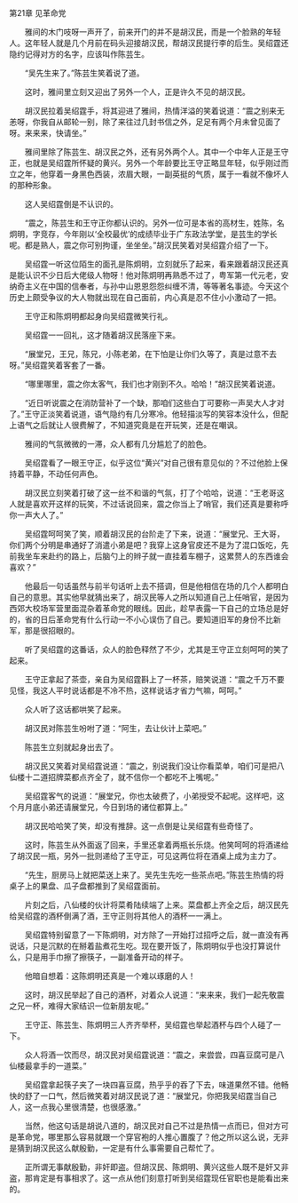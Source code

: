 第21章 见革命党

　　雅间的木门吱呀一声开了，前来开门的并不是胡汉民，而是一个脸熟的年轻人。这年轻人就是几个月前在码头迎接胡汉民，帮胡汉民提行李的后生。吴绍霆还隐约记得对方的名字，应该叫作陈芸生。

　　“吴先生来了。”陈芸生笑着说了道。

　　这时，雅间里立刻又迎出了另外一个人，正是许久不见的胡汉民。

　　胡汉民拉着吴绍霆手，将其迎进了雅间，热情洋溢的笑着说道：“震之别来无恙呀，你我自从邮轮一别，除了来往过几封书信之外，足足有两个月未曾见面了呀。来来来，快请坐。”

　　雅间里除了陈芸生、胡汉民之外，还有另外两个人。其中一个中年人正是王守正，也就是吴绍霆所怀疑的黄兴。另外一个年龄要比王守正略显年轻，似乎刚过而立之年，他穿着一身黑色西装，浓眉大眼，一副英挺的气质，属于一看就不像坏人的那种形象。

　　这人吴绍霆倒是不认识的。

　　“震之，陈芸生和王守正你都认识的。另外一位可是本省的高材生，姓陈，名炯明，字竞存，今年刚以‘全校最优’的成绩毕业于广东政法学堂，是芸生的学长呢。都是熟人，震之你可别拘谨，坐坐坐。”胡汉民笑着对吴绍霆介绍了一下。

　　吴绍霆一听这位陌生的面孔是陈炯明，立刻就乐了起来，看来跟着胡汉民还真是能认识不少日后大佬级人物呀！他对陈炯明再熟悉不过了，粤军第一代元老，安纳奇主义在中国的信奉者，与孙中山恩恩怨怨纠缠不清，等等著名事迹。今天这个历史上颇受争议的大人物就出现在自己面前，内心真是忍不住小小激动了一把。

　　王守正和陈炯明都起身向吴绍霆微笑行礼。

　　吴绍霆一一回礼，这才随着胡汉民落座下来。

　　“展堂兄，王兄，陈兄，小陈老弟，在下怕是让你们久等了，真是过意不去呀。”吴绍霆笑着客套了一番。

　　“哪里哪里，震之你太客气，我们也才刚到不久。哈哈！”胡汉民笑着说道。

　　“近日听说震之在消防营补了一个缺，那咱们这些白丁可要称一声吴大人才对了。”王守正淡笑着说道，语气隐约有几分寒冷。他轻描淡写的笑容本没什么，但配上语气之后就让人很费解了，不知道究竟是在开玩笑，还是在嘲讽。

　　雅间的气氛微微的一滞，众人都有几分尴尬了的脸色。

　　吴绍霆看了一眼王守正，似乎这位“黄兴”对自己很有意见似的？不过他脸上保持着平静，不动任何声色。

　　胡汉民立刻笑着打破了这一丝不和谐的气氛，打了个哈哈，说道：“王老哥这人就是喜欢开这样的玩笑，不过话说回来，震之你当上了哨官，我们还真是要称呼你一声大人了。”

　　吴绍霆呵呵笑了笑，顺着胡汉民的台阶走了下来，说道：“展堂兄、王大哥，你们两个分明是串通好了消遣小弟是吧？我穿上这身官皮还不是为了混口饭吃，先前我坐车来赴约的路上，后脑勺上的辫子就一直挂着车棚子，这累赘人的东西谁会喜欢？”

　　他最后一句话虽然与前半句话听上去不搭调，但是他相信在场的几个人都明白自己的意思。其实他早就猜出来了，胡汉民等人之所以知道自己上任哨官，是因为西郊大校场军营里面混杂着革命党的眼线。因此，趁早表露一下自己的立场总是好的，省的日后革命党有什么行动一不小心误伤了自己。要知道旧军的身份不比新军，那是很招眼的。

　　听了吴绍霆的这番话，众人的脸色释然了不少，尤其是王守正立刻呵呵的笑了起来。

　　王守正拿起了茶壶，亲自为吴绍霆斟上了一杯茶，赔笑说道：“震之千万不要见怪，我这人平时说话都是不冷不热，这样说话才省力气嘛，呵呵。”

　　众人听了这话都哄笑了起来。

　　胡汉民对陈芸生吩咐了道：“阿生，去让伙计上菜吧。”

　　陈芸生立刻就起身出去了。

　　胡汉民又笑着对吴绍霆说道：“震之，别说我们没让你看菜单，咱们可是把八仙楼十二道招牌菜都点齐全了，就不信你一个都吃不上嘴呢。”

　　吴绍霆客气的说道：“展堂兄，你也太破费了，小弟授受不起呢。这样吧，这个月月底小弟还请展堂兄，今日到场的诸位都算上。”

　　胡汉民哈哈笑了笑，却没有推辞。这一点倒是让吴绍霆有些奇怪了。

　　这时，陈芸生从外面返了回来，手里还拿着两瓶长乐烧。他笑呵呵的将酒递给了胡汉民一瓶，另外一批则递给了王守正，可见这两位将在酒桌上成为主力了。

　　“先生，厨房马上就把菜送上来了。吴先生先吃一些茶点吧。”陈芸生热情的将桌子上的果盘、瓜子盘都推到了吴绍霆面前。

　　片刻之后，八仙楼的伙计将菜肴陆续端了上来。菜盘都上齐全之后，胡汉民先给吴绍霆的酒杯倒满了酒，王守正则将其他人的酒杯一一满上。

　　吴绍霆特别留意了一下陈炯明，对方除了一开始打过招呼之后，就一直没有再说话，只是沉默的在掰着盐煮花生吃。现在要开饭了，陈炯明似乎也没打算说什么，只是用手巾擦了擦筷子，一副准备开动的样子。

　　他暗自想着：这陈炯明还真是一个难以琢磨的人！

　　这时，胡汉民举起了自己的酒杯，对着众人说道：“来来来，我们一起先敬震之兄一杯，难得大家结识一位新朋友呢。”

　　王守正、陈芸生、陈炯明三人齐齐举杯，吴绍霆也举起酒杯与四个人碰了一下。

　　众人将酒一饮而尽，胡汉民对吴绍霆说道：“震之，来尝尝，四喜豆腐可是八仙楼最拿手的一道菜。”

　　吴绍霆拿起筷子夹了一块四喜豆腐，热乎乎的吞了下去，味道果然不错。他畅快的舒了一口气，然后微笑着对胡汉民说了道：“展堂兄，你把我吴绍霆当自己人，这一点我心里很清楚，也很感激。”

　　当然，他这句话是胡说八道的，胡汉民对自己不过是热情一点而已，但对方可是革命党，哪里那么容易就跟一个穿官袍的人推心置腹了？他之所以这么说，无非是猜到胡汉民这么献殷勤，一定是有什么事需要自己帮忙了。

　　正所谓无事献殷勤，非奸即盗。但胡汉民、陈炯明、黄兴这些人既不是奸又非盗，那肯定是有事相求了。这一点从他们刻意打听到吴绍霆现任官职也是能看出来的。